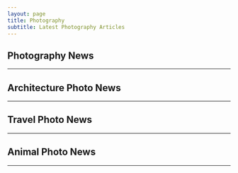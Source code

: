 ```yaml
---
layout: page
title: Photography
subtitle: Latest Photography Articles
---
```


<!-- publish0x photography tags articles -->
<h2>Photography News</h2><hr/>
<script src="https://www.publish0x.com/widget/code"></script><publish0x-posts-widget aff="4zbqpvkapr" posts-number="9" content-type="tag" content-ids="119,123,4371,13824"></publish0x-posts-widget>

<!-- publish0x architecture photo tags articles -->
<h2>Architecture Photo News</h2><hr/>
<script src="https://www.publish0x.com/widget/code"></script><publish0x-posts-widget aff="4zbqpvkapr" posts-number="9" content-type="tag" content-ids="4054"></publish0x-posts-widget>

<!-- publish0x travel photo tags articles -->
<h2>Travel Photo News</h2><hr/>
<script src="https://www.publish0x.com/widget/code"></script><publish0x-posts-widget aff="4zbqpvkapr" posts-number="9" content-type="tag" content-ids="3742,2617"></publish0x-posts-widget>

<!-- publish0x animal photo tags articles -->
<h2>Animal Photo News</h2><hr/>
<script src="https://www.publish0x.com/widget/code"></script><publish0x-posts-widget aff="4zbqpvkapr" posts-number="9" content-type="tag" content-ids="3077,6155"></publish0x-posts-widget>
